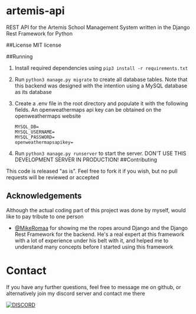 # artemis-api
REST API for the Artemis School Management System written in the Django Rest Framework for Python

##License
MIT license

##Running

1) Install required dependencies using ```pip3 install -r requirements.txt```


2) Run ```python3 manage.py migrate``` to create all database tables. Note that this backend was designed with the intention using a MySQL database as its database


3) Create a .env file in the root directory and populate it with the following fields. An openweathermaps api key can be obtained on the openweathermaps website

    ```
    MYSQL_DB=
    MYSQL_USERNAME=
    MYSQL_PASSWORD=
    openweathermapsapikey=
    ```

3) Run ```python3 manage.py runserver``` to start the server. DON'T USE THIS DEVELOPMENT SERVER IN PRODUCTION!
##Contributing

This code is released "as is". Feel free to fork it if you wish, but no pull requests will be reviewed or accepted

## Acknowledgements

Although the actual coding part of this project was done by myself, would like to pay tribute to one person

- [@MikeRomaa](https://github.com/MikeRomaa) for showing me the ropes around Django and the Django Rest Framework for the backend. He's a real expert at this framework with a lot of experience under his belt with it, and helped me to understand many concepts before I started using this framework

# Contact
If you have any further questions, feel free to message me on github, or alternatively join my discord server and contact me there

[![DISCORD](https://img.shields.io/discord/591914197219016707.svg?label=Discord&logo=Discord&colorB=7289da&style=for-the-badge)](https://discord.gg/9RcdNvB)
